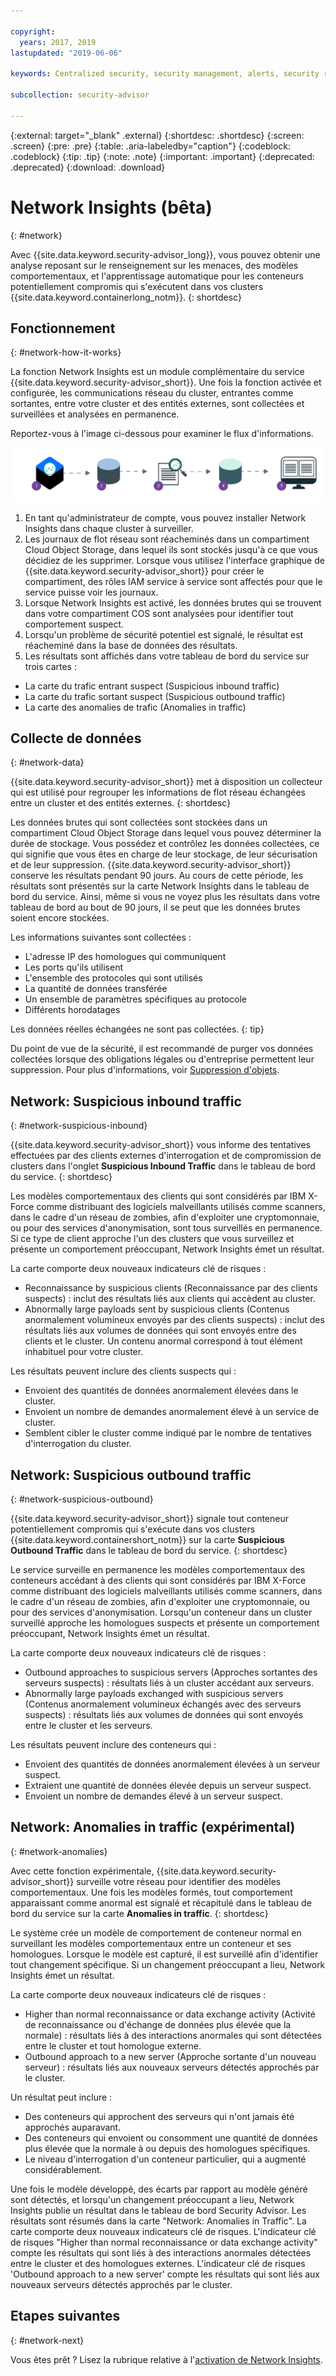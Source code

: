 ```yaml
---

copyright:
  years: 2017, 2019
lastupdated: "2019-06-06"

keywords: Centralized security, security management, alerts, security risk, insights, threat detection

subcollection: security-advisor

---
```


{:external: target="_blank" .external}
{:shortdesc: .shortdesc}
{:screen: .screen}
{:pre: .pre}
{:table: .aria-labeledby="caption"}
{:codeblock: .codeblock}
{:tip: .tip}
{:note: .note}
{:important: .important}
{:deprecated: .deprecated}
{:download: .download}


# Network Insights (bêta)
{: #network}

Avec {{site.data.keyword.security-advisor_long}}, vous pouvez obtenir une analyse reposant sur le renseignement sur les menaces, des modèles comportementaux, et l'apprentissage automatique pour les conteneurs potentiellement compromis qui s'exécutent dans vos clusters {{site.data.keyword.containerlong_notm}}.
{: shortdesc}


## Fonctionnement
{: #network-how-it-works}

La fonction Network Insights est un module complémentaire  du service {{site.data.keyword.security-advisor_short}}. Une fois la fonction activée et configurée, les communications réseau du cluster, entrantes comme sortantes, entre votre cluster et des entités externes, sont collectées et surveillées et analysées en permanence.

Reportez-vous à l'image ci-dessous pour examiner le flux d'informations.

![Organigramme de Network Insights](images/network-insights-flow.png)

1. En tant qu'administrateur de compte, vous pouvez installer Network Insights dans chaque cluster à surveiller.
2. Les journaux de flot réseau sont réacheminés dans un compartiment Cloud Object Storage, dans lequel ils sont stockés jusqu'à ce que vous décidiez de les supprimer. Lorsque vous utilisez l'interface graphique de {{site.data.keyword.security-advisor_short}} pour créer le compartiment, des rôles IAM service à service sont affectés pour que le service puisse voir les journaux.
3. Lorsque Network Insights est activé, les données brutes qui se trouvent dans votre compartiment COS sont analysées pour identifier tout comportement suspect.
4. Lorsqu'un problème de sécurité potentiel est signalé, le résultat est réacheminé dans la base de données des résultats.
5. Les résultats sont affichés dans votre tableau de bord du service sur trois cartes :
  * La carte du trafic entrant suspect (Suspicious inbound traffic)
  * La carte du trafic sortant suspect (Suspicious outbound traffic)
  * La carte des anomalies de trafic (Anomalies in traffic)


## Collecte de données
{: #network-data}

{{site.data.keyword.security-advisor_short}} met à disposition un collecteur qui est utilisé pour regrouper les informations de flot réseau échangées entre un cluster et des entités externes.
{: shortdesc}

Les données brutes qui sont collectées sont stockées dans un compartiment Cloud Object Storage dans lequel vous pouvez déterminer la durée de stockage. Vous possédez et contrôlez les données collectées, ce qui signifie que vous êtes en charge de leur stockage, de leur sécurisation et de leur suppression. {{site.data.keyword.security-advisor_short}} conserve les résultats pendant 90 jours. Au cours de cette période, les résultats sont présentés sur la carte Network Insights dans le tableau de bord du service. Ainsi, même si vous ne voyez plus les résultats dans votre tableau de bord au bout de 90 jours, il se peut que les données brutes soient encore stockées.

Les informations suivantes sont collectées :

* L'adresse IP des homologues qui communiquent
* Les ports qu'ils utilisent
* L'ensemble des protocoles qui sont utilisés
* La quantité de données transférée
* Un ensemble de paramètres spécifiques au protocole
* Différents horodatages

Les données réelles échangées ne sont pas collectées.
{: tip}

Du point de vue de la sécurité, il est recommandé de purger vos données collectées lorsque des obligations légales ou d'entreprise permettent leur suppression. Pour plus d'informations, voir [Suppression d'objets](/docs/services/cloud-object-storage/info?topic=cloud-object-storage-security#deletion).


## Network: Suspicious inbound traffic
{: #network-suspicious-inbound}

{{site.data.keyword.security-advisor_short}} vous informe des tentatives effectuées par des clients externes d'interrogation et de compromission de clusters dans l'onglet **Suspicious Inbound Traffic** dans le tableau de bord du service.
{: shortdesc}


Les modèles comportementaux des clients qui sont considérés par IBM X-Force comme distribuant des logiciels malveillants utilisés comme scanners, dans le cadre d'un réseau de zombies, afin d'exploiter une cryptomonnaie, ou pour des services d'anonymisation, sont tous surveillés en permanence. Si ce type de client approche l'un des clusters que vous surveillez et présente un comportement préoccupant, Network Insights émet un résultat. 


La carte comporte deux nouveaux indicateurs clé de risques :

* Reconnaissance by suspicious clients (Reconnaissance par des clients suspects) : inclut des résultats liés aux clients qui accèdent au cluster.
* Abnormally large payloads sent by suspicious clients (Contenus anormalement volumineux envoyés par des clients suspects) : inclut des résultats liés aux volumes de données qui sont envoyés entre des clients et le cluster. Un contenu anormal correspond à tout élément inhabituel pour votre cluster.


Les résultats peuvent inclure des clients suspects qui :

* Envoient des quantités de données anormalement élevées dans le cluster.
* Envoient un nombre de demandes anormalement élevé à un service de cluster.
* Semblent cibler le cluster comme indiqué par le nombre de tentatives d'interrogation du cluster.



## Network: Suspicious outbound traffic
{: #network-suspicious-outbound}

{{site.data.keyword.security-advisor_short}} signale tout conteneur potentiellement compromis qui s'exécute dans vos clusters {{site.data.keyword.containershort_notm}} sur la carte **Suspicious Outbound Traffic** dans le tableau de bord du service.
{: shortdesc}

Le service surveille en permanence les modèles comportementaux des conteneurs accédant à des clients qui sont considérés par IBM X-Force comme distribuant des logiciels malveillants utilisés comme scanners, dans le cadre d'un réseau de zombies, afin d'exploiter une cryptomonnaie, ou pour des services d'anonymisation. Lorsqu'un conteneur dans un cluster surveillé approche les homologues suspects et présente un comportement préoccupant, Network Insights émet un résultat.

La carte comporte deux nouveaux indicateurs clé de risques :

* Outbound approaches to suspicious servers (Approches sortantes des serveurs suspects) : résultats liés à un cluster accédant aux serveurs.
* Abnormally large payloads exchanged with suspicious servers (Contenus anormalement volumineux échangés avec des serveurs suspects) : résultats liés aux volumes de données qui sont envoyés entre le cluster et les serveurs.


Les résultats peuvent inclure des conteneurs qui :

* Envoient des quantités de données anormalement élevées à un serveur suspect. 
* Extraient une quantité de données élevée depuis un serveur suspect. 
* Envoient un nombre de demandes élevé à un serveur suspect. 


## Network: Anomalies in traffic (expérimental)
{: #network-anomalies}

Avec cette fonction expérimentale, {{site.data.keyword.security-advisor_short}} surveille votre réseau pour identifier des modèles comportementaux. Une fois les modèles formés, tout comportement apparaissant comme anormal est signalé et récapitulé dans le tableau de bord du service sur la carte **Anomalies in traffic**.
{: shortdesc}

Le système crée un modèle de comportement de conteneur normal en surveillant les modèles comportementaux entre un conteneur et ses homologues. Lorsque le modèle est capturé, il est surveillé afin d'identifier tout changement spécifique. Si un changement préoccupant a lieu, Network Insights émet un résultat.

La carte comporte deux nouveaux indicateurs clé de risques :

* Higher than normal reconnaissance or data exchange activity (Activité de reconnaissance ou d'échange de données plus élevée que la normale) : résultats liés à des interactions anormales qui sont détectées entre le cluster et tout homologue externe.
* Outbound approach to a new server (Approche sortante d'un nouveau serveur) : résultats liés aux nouveaux serveurs détectés approchés par le cluster.

Un résultat peut inclure :  

* Des conteneurs qui approchent des serveurs qui n'ont jamais été approchés auparavant. 
* Des conteneurs qui envoient ou consomment une quantité de données plus élevée que la normale à ou depuis des homologues spécifiques. 
* Le niveau d'interrogation d'un conteneur particulier, qui a augmenté considérablement. 

Une fois le modèle développé, des écarts par rapport au modèle généré sont détectés, et lorsqu'un changement préoccupant a lieu, Network Insights publie un résultat dans le tableau de bord Security Advisor. Les résultats sont résumés dans la carte "Network: Anomalies in Traffic". La carte comporte deux nouveaux indicateurs clé de risques. L'indicateur clé de risques "Higher than normal reconnaissance or data exchange activity" compte les résultats qui sont liés à des interactions anormales détectées entre le cluster et des homologues externes. L'indicateur clé de risques 'Outbound approach to a new server' compte les résultats qui sont liés aux nouveaux serveurs détectés approchés par le cluster.  

## Etapes suivantes
{: #network-next}

Vous êtes prêt ? Lisez la rubrique relative à l'[activation de Network Insights](/docs/services/security-advisor?topic=security-advisor-setup-network).
